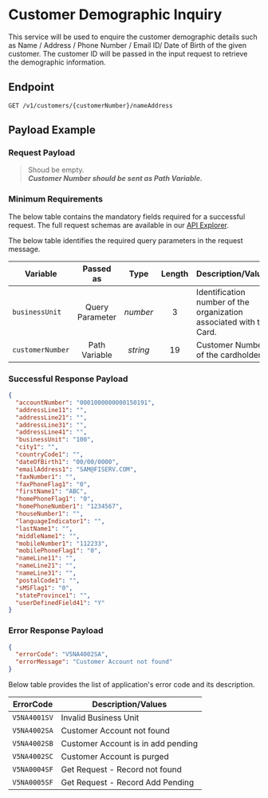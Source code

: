 # Customer Demographic Inquiry

This service will be used to enquire the customer demographic details such as Name / Address / Phone Number / Email ID/ Date of Birth of the given customer.  The customer ID will be passed in the input request to retrieve the demographic information. 

## Endpoint

`GET /v1/customers/{customerNumber}/nameAddress`

## Payload Example

### Request Payload

>Shoud be empty.  
***Customer Number should be sent as Path Variable.***

### Minimum Requirements

The below table contains the mandatory fields required for a successful request. The full request schemas are available in our [API Explorer](../api/?type=get&path=/v1/customers/{customerNumber}/nameAddress).

The below table identifies the required query parameters in the request message.

| Variable | Passed as | Type | Length | Description/Values |
| -------- | :-------: | :--: | :------------: | ------------------ |
| `businessUnit` | Query Parameter | *number* | 3 | Identification number of the organization associated with the Card. |
| `customerNumber` | Path Variable | *string* | 19 | Customer Number of the cardholder. |

### Successful Response Payload

```json
{
  "accountNumber": "0001000000000150191",
  "addressLine11": "",
  "addressLine21": "",
  "addressLine31": "",
  "addressLine41": "",
  "businessUnit": "100",
  "city1": "",
  "countryCode1": "",
  "dateOfBirth1": "00/00/0000",
  "emailAddress1": "SAM@FISERV.COM",
  "faxNumber1": "",
  "faxPhoneFlag1": "0",
  "firstName1": "ABC",
  "homePhoneFlag1": "0",
  "homePhoneNumber1": "1234567",
  "houseNumber1": "",
  "languageIndicator1": "",
  "lastName1": "",
  "middleName1": "",
  "mobileNumber1": "112233",
  "mobilePhoneFlag1": "0",
  "nameLine11": "",
  "nameLine21": "",
  "nameLine31": "",
  "postalCode1": "",
  "sMSFlag1": "0",
  "stateProvince1": "",
  "userDefinedField41": "Y"
}
```

### Error Response Payload

```json
{
  "errorCode": "V5NA4002SA",
  "errorMessage": "Customer Account not found"  
}
```

Below table provides the list of application's error code and its description.

| ErrorCode |  Description/Values |
| --------  | ------------------ |
|`V5NA4001SV` |Invalid Business Unit|  
|`V5NA4002SA` |Customer Account not found|
|`V5NA4002SB` |Customer Account is in add pending|
|`V5NA4002SC` |Customer Account is purged|
|`V5NA0004SF` |Get  Request - Record not found|
|`V5NA0005SF` |Get Request - Record Add Pending|
